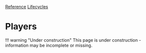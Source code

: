 <div class="ompdoc-api-breadcrumbs">
<a href="../../../">Reference</a>
<a href="../../">Lifecycles</a>
</div>

# Players

!!! warning "Under construction"
    This page is under construction - information may be incomplete or missing.

